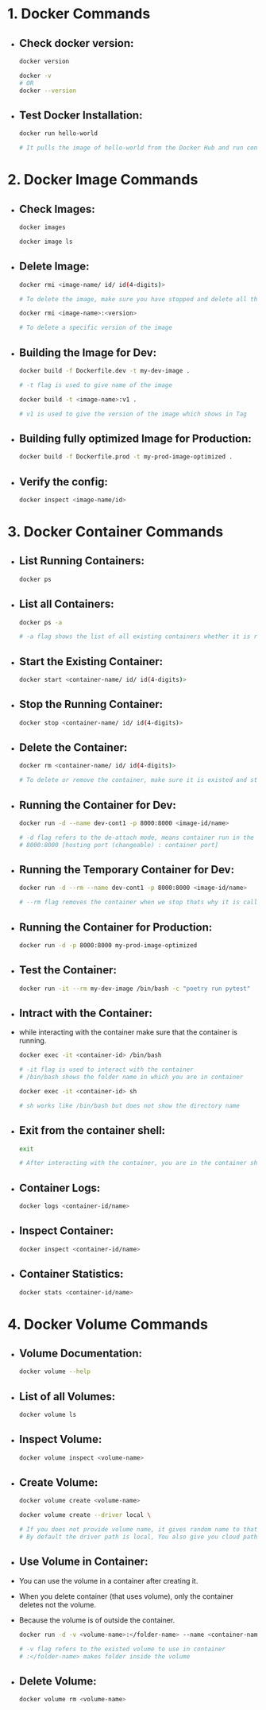# 1. Docker Commands

* ## Check docker version:

    ```bash
    docker version
    ```

    ```bash
    docker -v
    # OR
    docker --version
    ```

* ## Test Docker Installation:

    ```bash
    docker run hello-world

    # It pulls the image of hello-world from the Docker Hub and run container on this image
    ```

# 2. Docker Image Commands

* ## Check Images:

    ```bash
    docker images
    ```

    ```bash
    docker image ls
    ```

* ## Delete Image:

    ```bash
    docker rmi <image-name/ id/ id(4-digits)>

    # To delete the image, make sure you have stopped and delete all the containers that are run on that image
    ```

    ```bash
    docker rmi <image-name>:<version>

    # To delete a specific version of the image
    ```

* ## Building the Image for Dev:

    ```bash
    docker build -f Dockerfile.dev -t my-dev-image .

    # -t flag is used to give name of the image
    ```

    ```bash
    docker build -t <image-name>:v1 .

    # v1 is used to give the version of the image which shows in Tag
    ```

* ## Building fully optimized Image for Production:

    ```bash
    docker build -f Dockerfile.prod -t my-prod-image-optimized .
    ```

* ## Verify the config:

    ```bash
    docker inspect <image-name/id>
    ```

# 3. Docker Container Commands

* ## List Running Containers:

    ```bash
    docker ps
    ```

* ## List all Containers:

    ```bash
    docker ps -a
    
    # -a flag shows the list of all existing containers whether it is running or not
    ```
    
* ## Start the Existing Container:

    ```bash
    docker start <container-name/ id/ id(4-digits)>
    ```

* ## Stop the Running Container:

    ```bash
    docker stop <container-name/ id/ id(4-digits)>
    ```
    
* ## Delete the Container:

    ```bash
    docker rm <container-name/ id/ id(4-digits)>

    # To delete or remove the container, make sure it is existed and stopped
    ```

* ##  Running the Container for Dev:

    ```bash
    docker run -d --name dev-cont1 -p 8000:8000 <image-id/name>
    
    # -d flag refers to the de-attach mode, means container run in the background
    # 8000:8000 [hosting port (changeable) : container port]
    ```

* ##  Running the Temporary Container for Dev:

    ```bash
    docker run -d --rm --name dev-cont1 -p 8000:8000 <image-id/name>
    
    # --rm flag removes the container when we stop thats why it is called the temporary container
    ```

* ## Running the Container for Production:

    ```bash
    docker run -d -p 8000:8000 my-prod-image-optimized
    ```

* ## Test the Container:

    ```bash
    docker run -it --rm my-dev-image /bin/bash -c "poetry run pytest"
    ```

* ## Intract with the Container:

* while interacting with the container make sure that the container is running.

    ```bash
    docker exec -it <container-id> /bin/bash

    # -it flag is used to interact with the container
    # /bin/bash shows the folder name in which you are in container
    ```

    ```bash
    docker exec -it <container-id> sh

    # sh works like /bin/bash but does not show the directory name
    ```

* ## Exit from the container shell:

    ```bash
    exit

    # After interacting with the container, you are in the container shell, to exit from it, run this command
    ```

* ## Container Logs:

    ```bash
    docker logs <container-id/name>
    ```

* ## Inspect Container:

    ```bash
    docker inspect <container-id/name>
    ```

* ## Container Statistics:

    ```bash
    docker stats <container-id/name>
    ```

# 4. Docker Volume Commands

* ## Volume Documentation:

    ```bash
    docker volume --help
    ```

* ## List of all Volumes:

    ```bash
    docker volume ls
    ```

* ## Inspect Volume:

    ```bash
    docker volume inspect <volume-name>
    ```

* ## Create Volume:

    ```bash
    docker volume create <volume-name>
    ```

    ```bash
    docker volume create --driver local \

    # If you does not provide volume name, it gives random name to that volume
    # By default the driver path is local, You also give you cloud path instead of local
    ```

* ## Use Volume in Container:

- You can use the volume in a container after creating it.
- When you delete container (that uses volume), only the container deletes not the volume.
- Because the volume is of outside the container.

    ```bash
    docker run -d -v <volume-name>:</folder-name> --name <container-name> <image-name>

    # -v flag refers to the existed volume to use in container
    # :</folder-name> makes folder inside the volume
    ```

* ## Delete Volume:

    ```bash
    docker volume rm <volume-name>
    ```
